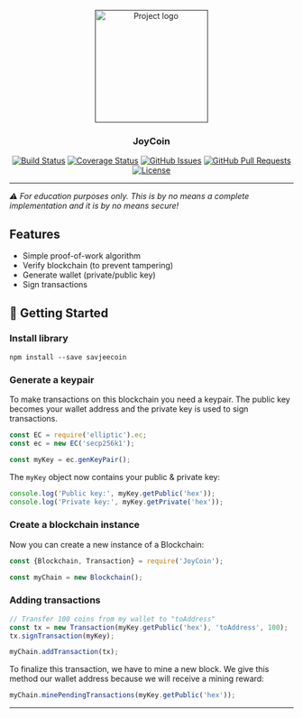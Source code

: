 ﻿<p align="center">
  <a href="" rel="noopener">
 <img width=200px height=200px src="https://i.imgur.com/VELRxXl.png" alt="Project logo"></a>
</p>

<h3 align="center">JoyCoin</h3>

<div align="center">

  [![Build Status](https://travis-ci.org/github/tula18/coin---test.svg?branch=master)](https://travis-ci.org/github/tula18/coin---test)
  [![Coverage Status](https://coveralls.io/repos/github/tula18/coin---test/badge.svg?branch=master)](https://coveralls.io/github/tula18/coin---test?branch=master)
  [![GitHub Issues](https://img.shields.io/github/issues/Savjee/SavjeeCoin.svg)](https://github.com/tula18/coin---test/issues)
  [![GitHub Pull Requests](https://img.shields.io/github/issues-pr/Savjee/SavjeeCoin.svg)](https://github.com/tula18/coin---test/pulls)
  [![License](https://img.shields.io/badge/license-MIT-blue.svg)](/LICENSE)

</div>

---

*⚠️ For education purposes only. This is by no means a complete implementation and it is by no means secure!*

## Features

* Simple proof-of-work algorithm
* Verify blockchain (to prevent tampering)
* Generate wallet (private/public key)
* Sign transactions

## 🏁 Getting Started <a name = "getting_started"></a>

### Install library
```
npm install --save savjeecoin
```

### Generate a keypair
To make transactions on this blockchain you need a keypair. The public key becomes your wallet address and the private key is used to sign transactions.

```js
const EC = require('elliptic').ec;
const ec = new EC('secp256k1');

const myKey = ec.genKeyPair();
```

The `myKey` object now contains your public & private key:

```js
console.log('Public key:', myKey.getPublic('hex'));
console.log('Private key:', myKey.getPrivate('hex'));
```

### Create a blockchain instance
Now you can create a new instance of a Blockchain:

```js
const {Blockchain, Transaction} = require('JoyCoin');

const myChain = new Blockchain();
```

### Adding transactions
```js
// Transfer 100 coins from my wallet to "toAddress"
const tx = new Transaction(myKey.getPublic('hex'), 'toAddress', 100);
tx.signTransaction(myKey);

myChain.addTransaction(tx);
```

To finalize this transaction, we have to mine a new block. We give this method our wallet address because we will receive a mining reward:

```js
myChain.minePendingTransactions(myKey.getPublic('hex'));
```


---